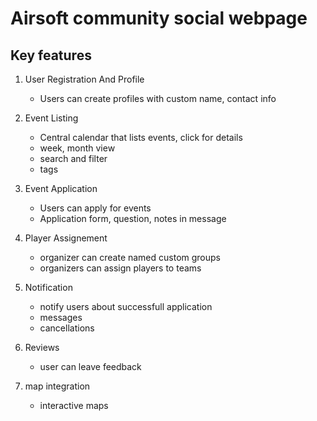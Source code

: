 

# Airsoft community social webpage


## Key features

1. User Registration And Profile
   - Users can create profiles with custom name, contact info

2. Event Listing
   - Central calendar that lists events, click for details
   - week, month view
   - search and filter
   - tags
  
3. Event Application
   - Users can apply for events
   - Application form, question, notes in message

4. Player Assignement
   - organizer can create named custom groups
   - organizers can assign players to teams

5. Notification
   - notify users about successfull application
   - messages
   - cancellations

6. Reviews
   - user can leave feedback

8. map integration
   - interactive maps
  